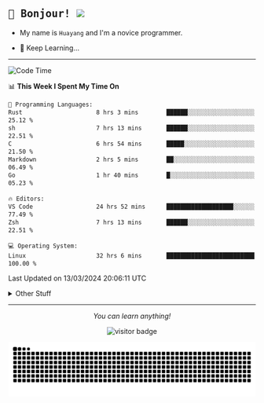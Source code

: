 <h2>
    <samp>🎉 Bonjour!  <img src="https://media.giphy.com/media/mGcNjsfWAjY5AEZNw6/giphy.gif" width="50"></samp>
</h2>

* My name is `Huayang` and I'm a novice programmer.


* 🧐 Keep Learning...

<hr>

<!--START_SECTION:waka-->
![Code Time](http://img.shields.io/badge/Code%20Time-2%2C159%20hrs%2027%20mins-blue)

📊 **This Week I Spent My Time On** 

```text
💬 Programming Languages: 
Rust                     8 hrs 3 mins        ██████░░░░░░░░░░░░░░░░░░░   25.12 % 
sh                       7 hrs 13 mins       ██████░░░░░░░░░░░░░░░░░░░   22.51 % 
C                        6 hrs 54 mins       █████░░░░░░░░░░░░░░░░░░░░   21.50 % 
Markdown                 2 hrs 5 mins        ██░░░░░░░░░░░░░░░░░░░░░░░   06.49 % 
Go                       1 hr 40 mins        █░░░░░░░░░░░░░░░░░░░░░░░░   05.23 % 

🔥 Editors: 
VS Code                  24 hrs 52 mins      ███████████████████░░░░░░   77.49 % 
Zsh                      7 hrs 13 mins       ██████░░░░░░░░░░░░░░░░░░░   22.51 % 

💻 Operating System: 
Linux                    32 hrs 6 mins       █████████████████████████   100.00 % 
```


 Last Updated on 13/03/2024 20:06:11 UTC
<!--END_SECTION:waka-->

<details>
    <summary>Other Stuff</summary>

* 🛠️ Skills
<!-- 
<p align="center">
  <a href="https://skillicons.dev">
    <img src="https://skillicons.dev/icons?i=c,python,cpp,go,react,js,ts,rust,java,haskell,ruby,kotlin,scala,kubernetes,docker,grafana,jenkins,nginx,nestjs,nextjs,rabbitmq,postgres,kafka,redis,graphql,mysql,linux,md,git,vim,vscode,visualstudio,stackoverflow" />
  </a>
</p>
-->    
<p align="center">
    <img src="https://api.githubtrends.io/user/svg/XmchxUp/langs?time_range=one_year&include_private=True" />
    <img src="https://api.githubtrends.io/user/svg/XmchxUp/repos?time_range=one_year&include_private=True" />
</p>

* 🏆 Some GitHub statistical reports:

<p align="center">
    <img src="/github-metrics.svg" alt="github metrics" style='visibility:visible' />    
</p>

<p align="center">  
    <img height="180em" src="https://github-readme-stats.vercel.app/api?username=xmchxup&hide_border=true&show_icons=true&include_all_commits=true&bg_color=0,EC6C6C,FFD479,FFFC79,73FA79&theme=graywhite&locale=en" />
    <img height="180em" src="https://github-readme-stats.vercel.app/api/top-langs/?username=xmchxup&hide=css,scss,html&langs_count=8&hide_border=true&layout=compact&bg_color=0,73FA79,73FDFF,D783FF&theme=graywhite&locale=en" />
</p>


<img width="100%" src="https://github-profile-trophy.vercel.app/?username=xmchxup&column=7" />

</details>


<hr>


<p align="center">
    <i>You can learn anything!</i>
    <p align="center">
        <img src="https://visitor-badge.laobi.icu/badge?page_id=xmchxup" alt="visitor badge"/>       
    </p>
</p>

<picture>
  <source media="(prefers-color-scheme: dark)" srcset="https://raw.githubusercontent.com/XmchxUp/XmchxUp/output/github-snake-dark.svg" />
  <source media="(prefers-color-scheme: light)" srcset="https://raw.githubusercontent.com/XmchxUp/XmchxUp/output/github-snake.svg" />
  <img alt="github-snake" src="https://raw.githubusercontent.com/XmchxUp/XmchxUp/output/github-snake.svg" />
</picture>


